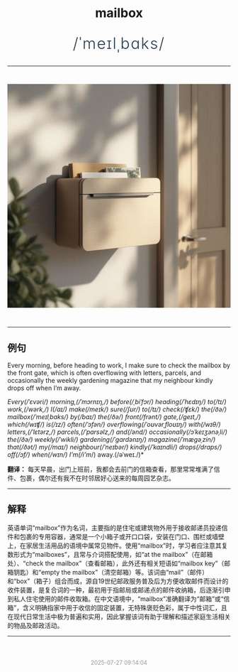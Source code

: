 <div align="center">

# mailbox

<div style="margin: 30px 0;">
<h1 style="font-size: 2.5em; font-weight: 300; letter-spacing: 2px; margin: 0; color: #2c3e50;">
/ˈmeɪlˌbɑks/
</h1>
</div>

</div>

---

<div align="center" style="margin: 40px 0;">

![mailbox](images/mailbox.png)

</div>

---

## 例句

Every morning, before heading to work, I make sure to check the mailbox by the front gate, which is often overflowing with letters, parcels, and occasionally the weekly gardening magazine that my neighbour kindly drops off when I’m away.

*Every(/ˈɛvəri/) morning,(/ˈmɔrnɪŋ,/) before(/ˌbiˈfɔr/) heading(/ˈhɛdɪŋ/) to(/tɪ/) work,(/wərk,/) I(/aɪ/) make(/meɪk/) sure(/ʃʊr/) to(/tɪ/) check(/ʧɛk/) the(/ðə/) mailbox(/ˈmeɪlˌbɑks/) by(/baɪ/) the(/ðə/) front(/frənt/) gate,(/geɪt,/) which(/wɪʧ/) is(/ɪz/) often(/ˈɔfən/) overflowing(/ˈoʊvərˌfloʊɪŋ/) with(/wɪθ/) letters,(/ˈlɛtərz,/) parcels,(/ˈpɑrsəlz,/) and(/ənd/) occasionally(/ɔˈkeɪʒənəˌli/) the(/ðə/) weekly(/ˈwikli/) gardening(/ˈgɑrdənɪŋ/) magazine(/ˈmægəˌzin/) that(/ðət/) my(/maɪ/) neighbour(/ˈneɪbər/) kindly(/ˈkaɪndli/) drops(/drɑps/) off(/ɔf/) when(/wɪn/) I’m(/i’m*/) away.(/əˈweɪ./)*

**翻译：** 每天早晨，出门上班前，我都会去前门的信箱查看，那里常常堆满了信件、包裹，偶尔还有我不在时邻居好心送来的每周园艺杂志。

---

## 解释

英语单词“mailbox”作为名词，主要指的是住宅或建筑物外用于接收邮递员投递信件和包裹的专用容器，通常是一个小箱子或开口口袋，安装在门口、围栏或墙壁上，在家居生活用品的语境中属常见物件。使用“mailbox”时，学习者应注意其复数形式为“mailboxes”，且常与介词搭配使用，如“at the mailbox”（在邮箱处）、“check the mailbox”（查看邮箱），此外还有相关短语如“mailbox key”（邮箱钥匙）和“empty the mailbox”（清空邮箱）等。该词由“mail”（邮件）和“box”（箱子）组合而成，源自19世纪邮政服务普及后为方便收取邮件而设计的收件装置，是复合词的一种，最初用于指邮局或邮递点的邮件收纳箱，后逐渐引申到私人住宅使用的邮件收取箱。在中文语境中，“mailbox”准确翻译为“邮箱”或“信箱”，含义明确指家中用于收信的固定装置，无特殊褒贬色彩，属于中性词汇，且在现代日常生活中极为普遍和实用，因此掌握该词有助于理解和描述家庭生活相关的物品及邮政活动。


---

<div align="center" style="margin-top: 50px;">
<small style="color: #999; font-size: 0.9em;">2025-07-27 09:14:04</small>
</div>

